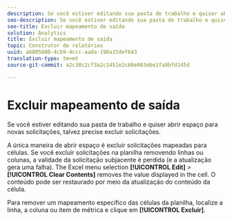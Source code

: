 ```yaml
---
description: Se você estiver editando sua pasta de trabalho e quiser abrir espaço para novas solicitações, talvez precise excluir solicitações.
seo-description: Se você estiver editando sua pasta de trabalho e quiser abrir espaço para novas solicitações, talvez precise excluir solicitações.
seo-title: Excluir mapeamento de saída
solution: Analytics
title: Excluir mapeamento de saída
topic: Construtor de relatórios
uuid: a6805800-4cb9-4ccc-aada-198a15def643
translation-type: tm+mt
source-git-commit: a2c38c2cf3a2c1451e2c60e003ebe1fa9bfd145d

---
```



# Excluir mapeamento de saída

Se você estiver editando sua pasta de trabalho e quiser abrir espaço para novas solicitações, talvez precise excluir solicitações.

A única maneira de abrir espaço é excluir solicitações mapeadas para células. Se você excluir solicitações na planilha removendo linhas ou colunas, a validade da solicitação subjacente é perdida (e a atualização gera uma falha). The Excel menu selection **[!UICONTROL Edit]** &gt; **[!UICONTROL Clear Contents]** removes the value displayed in the cell. O conteúdo pode ser restaurado por meio da atualização do conteúdo da célula.

Para remover um mapeamento específico das células da planilha, localize a linha, a coluna ou item de métrica e clique em **[!UICONTROL Excluir]**.

